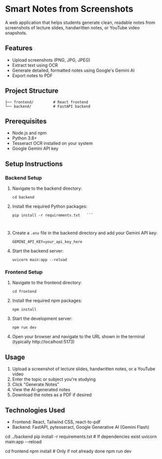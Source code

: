 # Smart Notes from Screenshots

A web application that helps students generate clean, readable notes from screenshots of lecture slides, handwritten notes, or YouTube video snapshots.

## Features

- Upload screenshots (PNG, JPG, JPEG)
- Extract text using OCR
- Generate detailed, formatted notes using Google's Gemini AI
- Export notes to PDF

## Project Structure

```
├── frontend/         # React frontend
└── backend/          # FastAPI backend
```

## Prerequisites

- Node.js and npm
- Python 3.8+
- Tesseract OCR installed on your system
- Google Gemini API key

## Setup Instructions

### Backend Setup

1. Navigate to the backend directory:

   ```
   cd backend
   ```

2. Install the required Python packages:

   ```
   pip install -r requirements.txt   ```



3. Create a `.env` file in the backend directory and add your Gemini API key:

   ```
   GEMINI_API_KEY=your_api_key_here
   ```

4. Start the backend server:
   ```
   uvicorn main:app --reload
   ```

### Frontend Setup

1. Navigate to the frontend directory:

   ```
   cd frontend
   ```

2. Install the required npm packages:

   ```
   npm install
   ```

3. Start the development server:

   ```
   npm run dev
   ```

4. Open your browser and navigate to the URL shown in the terminal (typically http://localhost:5173)

## Usage

1. Upload a screenshot of lecture slides, handwritten notes, or a YouTube video
2. Enter the topic or subject you're studying
3. Click "Generate Notes"
4. View the AI-generated notes
5. Download the notes as a PDF if desired

## Technologies Used

- Frontend: React, Tailwind CSS, react-to-pdf
- Backend: FastAPI, pytesseract, Google Generative AI (Gemini Flash)

cd ../backend
pip install -r requirements.txt   # If dependencies exist
uvicorn main:app --reload    

cd frontend
npm install     # Only if not already done
npm run dev

